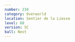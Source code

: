 ```yaml
---
number: 234
category: Overworld
location: Sentier de la Liesse
level: 60
version: SC
ball: Nest
---
```

